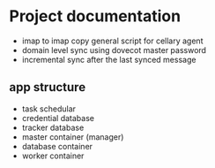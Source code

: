 # Project documentation

- imap to imap copy general script for cellary agent
- domain level sync using dovecot master password
- incremental sync after the last synced message

## app structure
- task schedular
- credential database
- tracker database
- master container (manager)
- database container
- worker container
